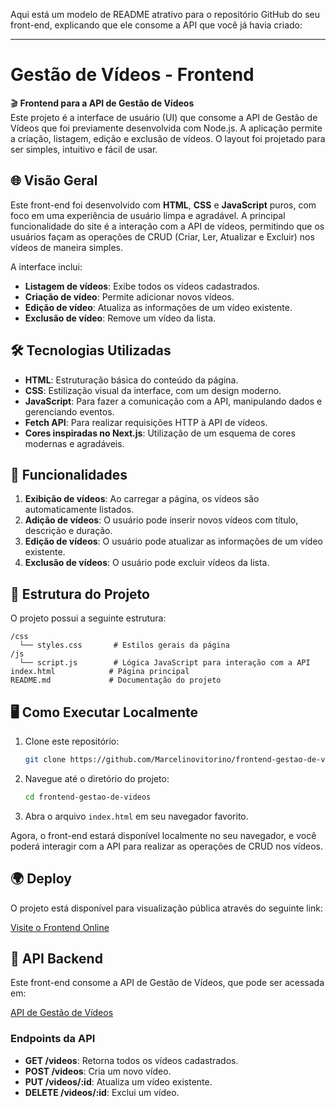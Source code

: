 Aqui está um modelo de README atrativo para o repositório GitHub do seu front-end, explicando que ele consome a API que você já havia criado:

---

# **Gestão de Vídeos - Frontend**

🎬 **Frontend para a API de Gestão de Vídeos**  
Este projeto é a interface de usuário (UI) que consome a API de Gestão de Vídeos que foi previamente desenvolvida com Node.js. A aplicação permite a criação, listagem, edição e exclusão de vídeos. O layout foi projetado para ser simples, intuitivo e fácil de usar.

## 🌐 **Visão Geral**

Este front-end foi desenvolvido com **HTML**, **CSS** e **JavaScript** puros, com foco em uma experiência de usuário limpa e agradável. A principal funcionalidade do site é a interação com a API de vídeos, permitindo que os usuários façam as operações de CRUD (Criar, Ler, Atualizar e Excluir) nos vídeos de maneira simples.

A interface inclui:

- **Listagem de vídeos**: Exibe todos os vídeos cadastrados.
- **Criação de vídeo**: Permite adicionar novos vídeos.
- **Edição de vídeo**: Atualiza as informações de um vídeo existente.
- **Exclusão de vídeo**: Remove um vídeo da lista.

## 🛠 **Tecnologias Utilizadas**

- **HTML**: Estruturação básica do conteúdo da página.
- **CSS**: Estilização visual da interface, com um design moderno.
- **JavaScript**: Para fazer a comunicação com a API, manipulando dados e gerenciando eventos.
- **Fetch API**: Para realizar requisições HTTP à API de vídeos.
- **Cores inspiradas no Next.js**: Utilização de um esquema de cores modernas e agradáveis.

## 🚀 **Funcionalidades**

1. **Exibição de vídeos**: Ao carregar a página, os vídeos são automaticamente listados.
2. **Adição de vídeos**: O usuário pode inserir novos vídeos com título, descrição e duração.
3. **Edição de vídeos**: O usuário pode atualizar as informações de um vídeo existente.
4. **Exclusão de vídeos**: O usuário pode excluir vídeos da lista.

## 📑 **Estrutura do Projeto**

O projeto possui a seguinte estrutura:

```
/css
  └── styles.css       # Estilos gerais da página
/js
  └── script.js        # Lógica JavaScript para interação com a API
index.html            # Página principal
README.md             # Documentação do projeto
```

## 🖥 **Como Executar Localmente**

1. Clone este repositório:
   ```bash
   git clone https://github.com/Marcelinovitorino/frontend-gestao-de-videos.git
   ```

2. Navegue até o diretório do projeto:
   ```bash
   cd frontend-gestao-de-videos
   ```

3. Abra o arquivo `index.html` em seu navegador favorito.

Agora, o front-end estará disponível localmente no seu navegador, e você poderá interagir com a API para realizar as operações de CRUD nos vídeos.

## 🌍 **Deploy**

O projeto está disponível para visualização pública através do seguinte link:

[Visite o Frontend Online](https://frontand-api.onrender.com)

## 🔗 **API Backend**

Este front-end consome a API de Gestão de Vídeos, que pode ser acessada em:

[API de Gestão de Vídeos](https://crud-nodejs-neon.onrender.com)

### **Endpoints da API**

- **GET /videos**: Retorna todos os vídeos cadastrados.
- **POST /videos**: Cria um novo vídeo.
- **PUT /videos/:id**: Atualiza um vídeo existente.
- **DELETE /videos/:id**: Exclui um vídeo.


